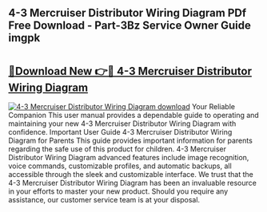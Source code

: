 ## 4-3 Mercruiser Distributor Wiring Diagram PDf Free Download - Part-3Bz Service Owner Guide imgpk

# <h2><a href="http://dfjqgfj.blite.top/?on=4-3+Mercruiser+Distributor+Wiring+Diagram">🔗Download New 👉🔴 4-3 Mercruiser Distributor Wiring Diagram</a></h2>

[![4-3 Mercruiser Distributor Wiring Diagram download](https://i.imgur.com/lujVjoI.png)](http://dfjqgfj.blite.top/?on=4-3+Mercruiser+Distributor+Wiring+Diagram)
Your Reliable Companion This user manual provides a dependable guide to operating and maintaining your new 4-3 Mercruiser Distributor Wiring Diagram with confidence. Important User Guide 4-3 Mercruiser Distributor Wiring Diagram for Parents This guide provides important information for parents regarding the safe use of this product for children. 4-3 Mercruiser Distributor Wiring Diagram advanced features include image recognition, voice commands, customizable profiles, and automatic backups, all accessible through the sleek and customizable interface. We trust that the 4-3 Mercruiser Distributor Wiring Diagram has been an invaluable resource in your efforts to master your new product. Should you require any assistance, our customer service team is at your disposal.
